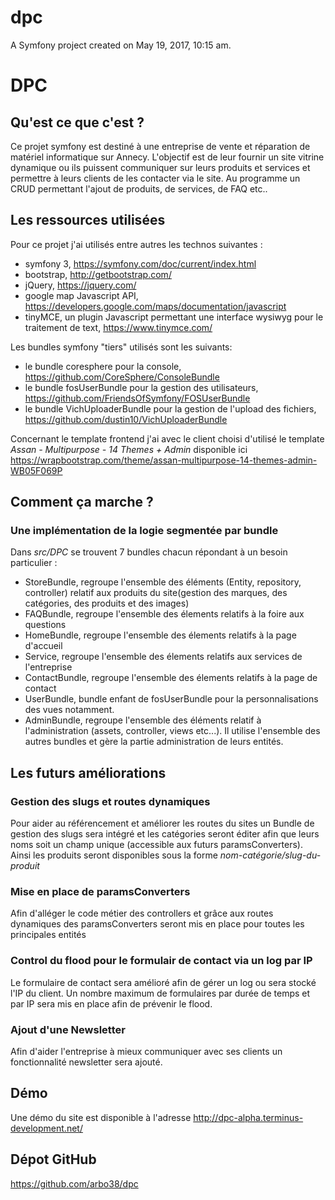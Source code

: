 dpc
===

A Symfony project created on May 19, 2017, 10:15 am.

# DPC

## Qu'est ce que c'est ?

Ce projet symfony est destiné à une entreprise de vente et réparation de matériel informatique sur Annecy. L'objectif est de leur fournir un site vitrine dynamique ou ils puissent communiquer sur leurs produits et services et permettre à leurs clients de les contacter via le site.
Au programme un CRUD permettant l'ajout de produits, de services, de FAQ etc..

## Les ressources utilisées

Pour ce projet j'ai utilisés entre autres les technos suivantes :
- symfony 3, https://symfony.com/doc/current/index.html
- bootstrap, http://getbootstrap.com/
- jQuery, https://jquery.com/
- google map Javascript API, https://developers.google.com/maps/documentation/javascript
- tinyMCE, un plugin Javascript permettant une interface wysiwyg pour le traitement de text, https://www.tinymce.com/

Les bundles symfony "tiers" utilisés sont les suivants:
- le bundle coresphere pour la console, https://github.com/CoreSphere/ConsoleBundle
- le bundle fosUserBundle pour la gestion des utilisateurs, https://github.com/FriendsOfSymfony/FOSUserBundle
- le bundle VichUploaderBundle pour la gestion de l'upload des fichiers, https://github.com/dustin10/VichUploaderBundle

Concernant le template frontend j'ai avec le client choisi d'utilisé le template _Assan - Multipurpose - 14 Themes + Admin_ disponible ici https://wrapbootstrap.com/theme/assan-multipurpose-14-themes-admin-WB05F069P

## Comment ça marche ?

### Une implémentation de la logie segmentée par bundle

Dans _src/DPC_ se trouvent 7 bundles chacun répondant à un besoin particulier :
- StoreBundle, regroupe l'ensemble des éléments (Entity, repository, controller) relatif aux produits du site(gestion des marques, des catégories, des produits et des images)
- FAQBundle, regroupe l'ensemble des élements relatifs à la foire aux questions
- HomeBundle, regroupe l'ensemble des élements relatifs à la page d'accueil
- Service, regroupe l'ensemble des élements relatifs aux services de l'entreprise
- ContactBundle, regroupe l'ensemble des élements relatifs à la page de contact
- UserBundle, bundle enfant de fosUserBundle pour la personnalisations des vues notamment.
- AdminBundle, regroupe l'ensemble des éléments relatif à l'administration (assets, controller, views etc...). Il utilise l'ensemble des autres bundles et gère la partie administration de leurs entités.

## Les futurs améliorations

### Gestion des slugs et routes dynamiques

Pour aider au référencement et améliorer les routes du sites un Bundle de gestion des slugs sera intégré et les catégories seront éditer afin que leurs noms soit un champ unique (accessible aux futurs paramsConverters). Ainsi les produits seront disponibles sous la forme _nom-catégorie/slug-du-produit_

### Mise en place de paramsConverters

Afin d'alléger le code métier des controllers et grâce aux routes dynamiques des paramsConverters seront mis en place pour toutes les principales entités

### Control du flood pour le formulair de contact via un log par IP

Le formulaire de contact sera amélioré afin de gérer un log ou sera stocké l'IP du client. Un nombre maximum de formulaires par durée de temps et par IP sera mis en place afin de prévenir le flood.

### Ajout d'une Newsletter

Afin d'aider l'entreprise à mieux communiquer avec ses clients un fonctionnalité newsletter sera ajouté.

## Démo

Une démo du site est disponible à l'adresse http://dpc-alpha.terminus-development.net/

## Dépot GitHub

https://github.com/arbo38/dpc







